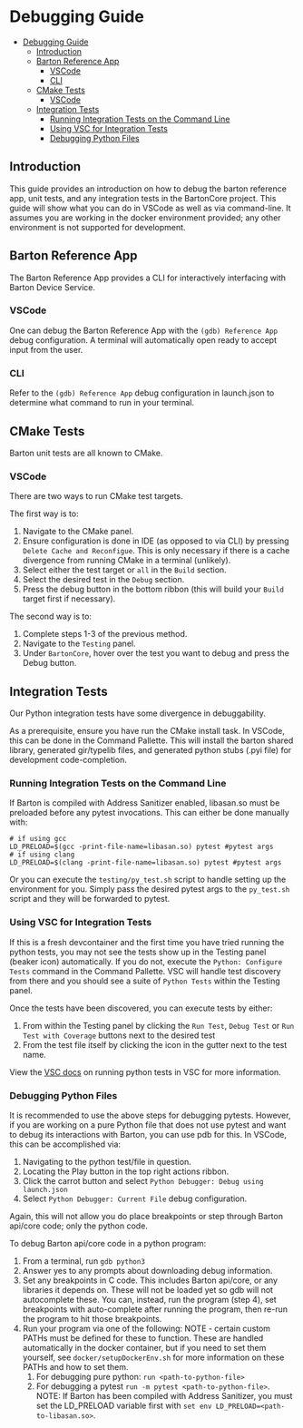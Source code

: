 # Debugging Guide
- [Debugging Guide](#debugging-guide)
  - [Introduction](#introduction)
  - [Barton Reference App](#barton-reference-app)
    - [VSCode](#vscode)
    - [CLI](#cli)
  - [CMake Tests](#cmake-tests)
    - [VSCode](#vscode-1)
  - [Integration Tests](#integration-tests)
    - [Running Integration Tests on the Command Line](#running-integration-tests-on-the-command-line)
    - [Using VSC for Integration Tests](#using-vsc-for-integration-tests)
    - [Debugging Python Files](#debugging-python-files)

## Introduction
This guide provides an introduction on how to debug the barton reference app, unit tests, and any integration tests in the BartonCore project. This guide will show what you can do in VSCode as well as via command-line. It assumes you are working in the docker environment provided; any other environment is not supported for development.

## Barton Reference App
The Barton Reference App provides a CLI for interactively interfacing with Barton Device Service.

### VSCode
One can debug the Barton Reference App with the `(gdb) Reference App` debug configuration. A terminal will automatically open ready to accept input from the user.

### CLI
Refer to the `(gdb) Reference App` debug configuration in launch.json to determine what command to run in your terminal.

## CMake Tests
Barton unit tests are all known to CMake.

### VSCode
There are two ways to run CMake test targets.

The first way is to:
1. Navigate to the CMake panel.
2. Ensure configuration is done in IDE (as opposed to via CLI) by pressing `Delete Cache and Reconfigue`. This is only necessary if there is a cache divergence from running CMake in a terminal (unlikely).
3. Select either the test target or `all` in the `Build` section.
4. Select the desired test in the `Debug` section.
5. Press the debug button in the bottom ribbon (this will build your `Build` target first if necessary).

The second way is to:
1. Complete steps 1-3 of the previous method.
2. Navigate to the `Testing` panel.
3. Under `BartonCore`, hover over the test you want to debug and press the Debug button.

## Integration Tests
Our Python integration tests have some divergence in debuggability.

As a prerequisite, ensure you have run the CMake install task. In VSCode, this can be done in the Command Pallette. This will install the barton shared library, generated gir/typelib files, and generated python stubs (.pyi file) for development code-completion.

### Running Integration Tests on the Command Line
If Barton is compiled with Address Sanitizer enabled, libasan.so must be preloaded before any pytest invocations.
This can either be done manually with:

```shell
# if using gcc
LD_PRELOAD=$(gcc -print-file-name=libasan.so) pytest #pytest args
# if using clang
LD_PRELOAD=$(clang -print-file-name=libasan.so) pytest #pytest args
```

Or you can execute the `testing/py_test.sh` script to handle setting up the environment for you. Simply pass
the desired pytest args to the `py_test.sh` script and they will be forwarded to pytest.

### Using VSC for Integration Tests
If this is a fresh devcontainer and the first time you have tried running the python tests,
you may not see the tests show up in the Testing panel (beaker icon) automatically. If you do not,
execute the `Python: Configure Tests` command in the Command Pallette. VSC will handle test discovery
from there and you should see a suite of `Python Tests` within the Testing panel.

Once the tests have been discovered, you can execute tests by either:
1. From within the Testing panel by clicking the `Run Test`, `Debug Test` or `Run Test with Coverage` buttons next to the desired test
2. From the test file itself by clicking the icon in the gutter next to the test name.

View the [VSC docs](https://code.visualstudio.com/docs/python/testing#_run-tests) on running python
tests in VSC for more information.

### Debugging Python Files
It is recommended to use the above steps for debugging pytests. However, if you are working on a
pure Python file that does not use pytest and want to debug its interactions with Barton, you can
use pdb for this. In VSCode, this can be accomplished via:
1. Navigating to the python test/file in question.
2. Locating the Play button in the top right actions ribbon.
3. Click the carrot button and select `Python Debugger: Debug using launch.json`
4. Select `Python Debugger: Current File` debug configuration.

Again, this will not allow you do place breakpoints or step through Barton api/core code; only the python code.

To debug Barton api/core code in a python program:
1. From a terminal, run `gdb python3`
2. Answer yes to any prompts about downloading debug information.
3. Set any breakpoints in C code. This includes Barton api/core, or any libraries it depends on. These will not be loaded yet so gdb will not autocomplete these. You can, instead, run the program (step 4), set breakpoints with auto-complete after running the program, then re-run the program to hit those breakpoints.
4. Run your program via one of the following: NOTE - certain custom PATHs must be defined for these to function.
These are handled automatically in the docker container, but if you need to set them yourself, see `docker/setupDockerEnv.sh`
for more information on these PATHs and how to set them.
   1. For debugging pure python: `run <path-to-python-file>`
   2. For debugging a pytest `run -m pytest <path-to-python-file>`. NOTE: If Barton has been compiled with Address Sanitizer,
      you must set the LD_PRELOAD variable first with `set env LD_PRELOAD=<path-to-libasan.so>`.
